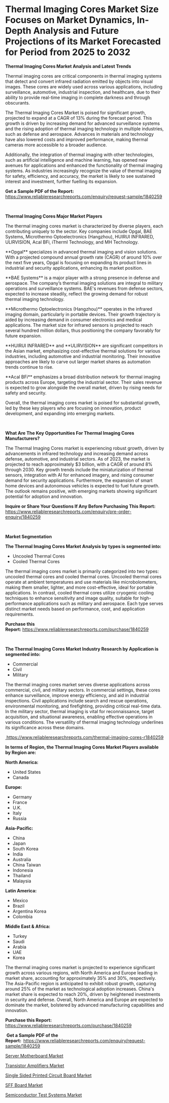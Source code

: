 <p><h1>Thermal Imaging Cores Market Size Focuses on Market Dynamics, In-Depth Analysis and Future Projections of its Market Forecasted for Period from 2025 to 2032</h1></p><p><strong>Thermal Imaging Cores Market Analysis and Latest Trends</strong></p>
<p><p>Thermal imaging cores are critical components in thermal imaging systems that detect and convert infrared radiation emitted by objects into visual images. These cores are widely used across various applications, including surveillance, automotive, industrial inspection, and healthcare, due to their ability to provide real-time imaging in complete darkness and through obscurants. </p><p>The Thermal Imaging Cores Market is poised for significant growth, projected to expand at a CAGR of 13% during the forecast period. This growth is driven by increasing demand for advanced surveillance systems and the rising adoption of thermal imaging technology in multiple industries, such as defense and aerospace. Advances in materials and technology have also lowered costs and improved performance, making thermal cameras more accessible to a broader audience.</p><p>Additionally, the integration of thermal imaging with other technologies, such as artificial intelligence and machine learning, has opened new avenues for applications and enhanced the functionality of thermal imaging systems. As industries increasingly recognize the value of thermal imaging for safety, efficiency, and accuracy, the market is likely to see sustained interest and investment, further fuelling its expansion.</p></p>
<p><strong>Get a Sample PDF of the Report:&nbsp;</strong> <a href="https://www.reliableresearchreports.com/enquiry/request-sample/1840259?utm_campaign=24&utm_medium=2&utm_source=Github&utm_content=ia&utm_term=06042025&utm_id=thermal-imaging-cores">https://www.reliableresearchreports.com/enquiry/request-sample/1840259</a></p>
<p>&nbsp;</p>
<p><strong>Thermal Imaging Cores Major Market Players</strong></p>
<p><p>The thermal imaging cores market is characterized by diverse players, each contributing uniquely to the sector. Key companies include Opgal, BAE Systems, Microthermo Optoelectronics (Hangzhou), HUIRUI INFRARED, ULIRVISION, Acal BFi, iTherml Technology, and MH Technology.</p><p>**Opgal** specializes in advanced thermal imaging and vision solutions. With a projected compound annual growth rate (CAGR) of around 10% over the next five years, Opgal is focusing on expanding its product lines in industrial and security applications, enhancing its market position.</p><p>**BAE Systems** is a major player with a strong presence in defense and aerospace. The company’s thermal imaging solutions are integral to military operations and surveillance systems. BAE's revenues from defense sectors, expected to increase steadily, reflect the growing demand for robust thermal imaging technology.</p><p>**Microthermo Optoelectronics (Hangzhou)** operates in the infrared imaging domain, particularly in portable devices. Their growth trajectory is aided by increasing demand in consumer electronics and medical applications. The market size for infrared sensors is projected to reach several hundred million dollars, thus positioning the company favorably for future expansion.</p><p>**HUIRUI INFRARED** and **ULIRVISION** are significant competitors in the Asian market, emphasizing cost-effective thermal solutions for various industries, including automotive and industrial monitoring. Their innovative approaches are likely to carve out larger market shares as automation trends continue to rise.</p><p>**Acal BFi** emphasizes a broad distribution network for thermal imaging products across Europe, targeting the industrial sector. Their sales revenue is expected to grow alongside the overall market, driven by rising needs for safety and security.</p><p>Overall, the thermal imaging cores market is poised for substantial growth, led by these key players who are focusing on innovation, product development, and expanding into emerging markets.</p></p>
<p>&nbsp;</p>
<p><strong>What Are The Key Opportunities For Thermal Imaging Cores Manufacturers?</strong></p>
<p><p>The Thermal Imaging Cores market is experiencing robust growth, driven by advancements in infrared technology and increasing demand across defense, automotive, and industrial sectors. As of 2023, the market is projected to reach approximately $3 billion, with a CAGR of around 8% through 2030. Key growth trends include the miniaturization of thermal sensors, integration with AI for enhanced imagery, and rising consumer demand for security applications. Furthermore, the expansion of smart home devices and autonomous vehicles is expected to fuel future growth. The outlook remains positive, with emerging markets showing significant potential for adoption and innovation.</p></p>
<p><strong>Inquire or Share Your Questions If Any Before Purchasing This Report:</strong> <a href="https://www.reliableresearchreports.com/enquiry/pre-order-enquiry/1840259?utm_campaign=24&utm_medium=2&utm_source=Github&utm_content=ia&utm_term=06042025&utm_id=thermal-imaging-cores">https://www.reliableresearchreports.com/enquiry/pre-order-enquiry/1840259</a></p>
<p>&nbsp;</p>
<p><strong>Market Segmentation</strong></p>
<p><strong>The Thermal Imaging Cores Market Analysis by types is segmented into:</strong></p>
<p><ul><li>Uncooled Thermal Cores</li><li>Cooled Thermal Cores</li></ul></p>
<p><p>The thermal imaging cores market is primarily categorized into two types: uncooled thermal cores and cooled thermal cores. Uncooled thermal cores operate at ambient temperatures and use materials like microbolometers, making them smaller, lighter, and more cost-effective, ideal for portable applications. In contrast, cooled thermal cores utilize cryogenic cooling techniques to enhance sensitivity and image quality, suitable for high-performance applications such as military and aerospace. Each type serves distinct market needs based on performance, cost, and application requirements.</p></p>
<p><strong>Purchase this Report:&nbsp;</strong><a href="https://www.reliableresearchreports.com/purchase/1840259?utm_campaign=24&utm_medium=2&utm_source=Github&utm_content=ia&utm_term=06042025&utm_id=thermal-imaging-cores">https://www.reliableresearchreports.com/purchase/1840259</a></p>
<p>&nbsp;</p>
<p><strong>The Thermal Imaging Cores Market Industry Research by Application is segmented into:</strong></p>
<p><ul><li>Commercial</li><li>Civil</li><li>Military</li></ul></p>
<p><p>The thermal imaging cores market serves diverse applications across commercial, civil, and military sectors. In commercial settings, these cores enhance surveillance, improve energy efficiency, and aid in industrial inspections. Civil applications include search and rescue operations, environmental monitoring, and firefighting, providing critical real-time data. In the military sector, thermal imaging is vital for reconnaissance, target acquisition, and situational awareness, enabling effective operations in various conditions. The versatility of thermal imaging technology underlines its significance across these domains.</p></p>
<p><a href="https://www.reliableresearchreports.com/thermal-imaging-cores-r1840259?utm_campaign=24&utm_medium=2&utm_source=Github&utm_content=ia&utm_term=06042025&utm_id=thermal-imaging-cores">&nbsp;https://www.reliableresearchreports.com/thermal-imaging-cores-r1840259</a></p>
<p><strong>In terms of Region, the Thermal Imaging Cores Market Players available by Region are:</strong></p>
<p>
    <p> <strong> North America: </strong>
        <ul>
            <li>United States</li>
            <li>Canada</li>
        </ul>
        </p> 
    <p> <strong> Europe: </strong>
        <ul>
            <li>Germany</li>
            <li>France</li>
            <li>U.K.</li>
            <li>Italy</li>
            <li>Russia</li>
        </ul>
        </p> 
    <p> <strong> Asia-Pacific: </strong>
        <ul>
            <li>China</li>
            <li>Japan</li>
            <li>South Korea</li>
            <li>India</li>
            <li>Australia</li>
            <li>China Taiwan</li>
            <li>Indonesia</li>
            <li>Thailand</li>
            <li>Malaysia</li>
        </ul>
        </p> 
    <p> <strong> Latin America: </strong>
        <ul>
            <li>Mexico</li>
            <li>Brazil</li>
            <li>Argentina Korea</li>
            <li>Colombia</li>
        </ul>
        </p> 
    <p> <strong> Middle East & Africa: </strong>
        <ul>
            <li>Turkey</li>
            <li>Saudi</li>
            <li>Arabia</li>
            <li>UAE</li>
            <li>Korea</li>
        </ul>
    </p>
    </p>
<p><p>The thermal imaging cores market is projected to experience significant growth across various regions, with North America and Europe leading in market share, accounting for approximately 35% and 30%, respectively. The Asia-Pacific region is anticipated to exhibit robust growth, capturing around 25% of the market as technological adoption increases. China's market share is expected to reach 20%, driven by heightened investments in security and defense. Overall, North America and Europe are expected to dominate the market, bolstered by advanced manufacturing capabilities and innovation.</p></p>
<p><strong>Purchase this Report: </strong><a href="https://www.reliableresearchreports.com/purchase/1840259?utm_campaign=24&utm_medium=2&utm_source=Github&utm_content=ia&utm_term=06042025&utm_id=thermal-imaging-cores">https://www.reliableresearchreports.com/purchase/1840259</a></p>
<p>&nbsp;<strong>Get a Sample PDF of the Report:&nbsp;&nbsp;</strong><a href="https://www.reliableresearchreports.com/enquiry/request-sample/1840259?utm_campaign=24&utm_medium=2&utm_source=Github&utm_content=ia&utm_term=06042025&utm_id=thermal-imaging-cores">https://www.reliableresearchreports.com/enquiry/request-sample/1840259</a></p>
<p><strong></strong></p>
<p><p><a href="https://github.com/neiridionna/Market-Research-Report-List-1/blob/main/server-motherboard-market.md?utm_campaign=24&utm_medium=2&utm_source=Github&utm_content=ia&utm_term=06042025&utm_id=thermal-imaging-cores">Server Motherboard Market</a></p><p><a href="https://github.com/porstgowinjq/Market-Research-Report-List-1/blob/main/transistor-amplifiers-market.md?utm_campaign=24&utm_medium=2&utm_source=Github&utm_content=ia&utm_term=06042025&utm_id=thermal-imaging-cores">Transistor Amplifiers Market</a></p><p><a href="https://github.com/amagloeaad54/Market-Research-Report-List-1/blob/main/single-sided-printed-circuit-board-market.md?utm_campaign=24&utm_medium=2&utm_source=Github&utm_content=ia&utm_term=06042025&utm_id=thermal-imaging-cores">Single Sided Printed Circuit Board Market</a></p><p><a href="https://github.com/ximensbisade/Market-Research-Report-List-1/blob/main/sff-board-market.md?utm_campaign=24&utm_medium=2&utm_source=Github&utm_content=ia&utm_term=06042025&utm_id=thermal-imaging-cores">SFF Board Market</a></p><p><a href="https://github.com/oeungcolesh0/Market-Research-Report-List-1/blob/main/semiconductor-test-systems-market.md?utm_campaign=24&utm_medium=2&utm_source=Github&utm_content=ia&utm_term=06042025&utm_id=thermal-imaging-cores">Semiconductor Test Systems Market</a></p></p>